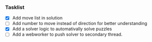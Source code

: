 ### Tasklist

- [X] Add move list in solution
- [ ] Add number to move instead of direction for better understanding
- [X] Add a solver logic to automativally solve puzzles 
- [ ]  Add a webworker to push solver to secondary thread.
